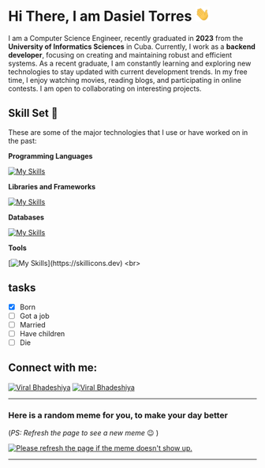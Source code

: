 
<h1>Hi There, I am Dasiel Torres <img  src="https://raw.githubusercontent.com/ABSphreak/ABSphreak/master/gifs/Hi.gif" width="30px"></h1>

I am a Computer Science Engineer, recently graduated in **2023** from the **University of Informatics Sciences** in Cuba. Currently, I work as a **backend developer**, focusing on creating and maintaining robust and efficient systems. As a recent graduate, I am constantly learning and exploring new technologies to stay updated with current development trends. In my free time, I enjoy watching movies, reading blogs, and participating in online contests. I am open to collaborating on interesting projects.

## Skill Set :muscle:

These are some of the major technologies that I use or have worked on in the past:

**Programming Languages**

[![My Skills](https://skillicons.dev/icons?i=html,css,js,ts,java,php)](https://skillicons.dev)


**Libraries and Frameworks**

[![My Skills](https://skillicons.dev/icons?i=nodejs,nest,react,next,tailwind,laravel)](https://skillicons.dev)


**Databases**

[![My Skills](https://skillicons.dev/icons?i=postgres,mongodb,sqlite)](https://skillicons.dev)

**Tools**

[![My Skills](https://skillicons.dev/icons?i=vscode,github,)](https://skillicons.dev)
<br>

## tasks

- [x] Born
- [ ] Got a job
- [ ] Married
- [ ] Have children
- [ ] Die

## Connect with me:
<p align="left">
  <a href="https://www.linkedin.com/in/viral-bhadeshiya/" target="blank"><img align="center"
      src="https://raw.githubusercontent.com/rahuldkjain/github-profile-readme-generator/master/src/images/icons/Social/linked-in-alt.svg"
      alt="Viral Bhadeshiya" height="30" width="40" /></a>
  <a href="https://www.instagram.com/viralbhadeshiya/" target="blank"><img align="center"
      src="https://raw.githubusercontent.com/rahuldkjain/github-profile-readme-generator/master/src/images/icons/Social/instagram.svg"
      alt="Viral Bhadeshiya" height="30" width="40" /></a>
</p>

-----


### Here is a random meme for you, to make your day better
(*PS: Refresh the page to see a new meme* :wink: )

<a href="https://github.com/techytushar/random-memer"><img src='https://random-memer.herokuapp.com/' title="Meme" alt="Please refresh the page if the meme doesn't show up." height="400"></a>

-----

